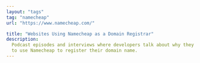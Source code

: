 ```yaml
---
layout: "tags"
tag: "namecheap"
url: "https://www.namecheap.com/"

title: "Websites Using Namecheap as a Domain Registrar"
description:
  Podcast episodes and interviews where developers talk about why they chose
  to use Namecheap to register their domain name.
---
```

